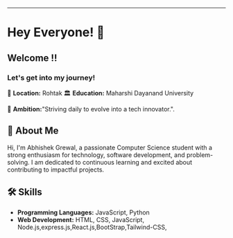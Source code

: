 
---
# Hey Everyone! 🌙
## Welcome !!
### Let's get into my journey!
📍 **Location:** Rohtak
🏛️ **Education:**  Maharshi Dayanand University
  
🚀 **Ambition:**"Striving daily to evolve into a tech innovator.".
## 🚀 About Me
Hi, I'm Abhishek Grewal, a passionate Computer Science student with a strong enthusiasm for technology, software development, and problem-solving. I am dedicated to continuous learning and excited about contributing to impactful projects.
## 🛠️ Skills
- **Programming Languages:** JavaScript, Python
- **Web Development:** HTML, CSS, JavaScript, Node.js,express.js,React.js,BootStrap,Tailwind-CSS,

